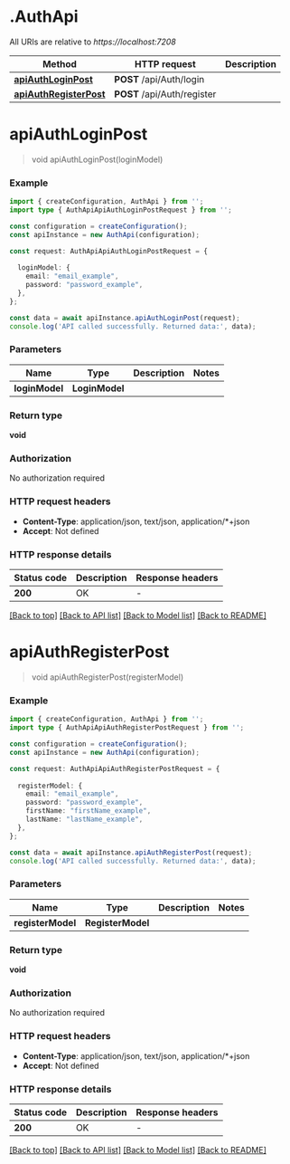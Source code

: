 # .AuthApi

All URIs are relative to *https://localhost:7208*

Method | HTTP request | Description
------------- | ------------- | -------------
[**apiAuthLoginPost**](AuthApi.md#apiAuthLoginPost) | **POST** /api/Auth/login | 
[**apiAuthRegisterPost**](AuthApi.md#apiAuthRegisterPost) | **POST** /api/Auth/register | 


# **apiAuthLoginPost**
> void apiAuthLoginPost(loginModel)


### Example


```typescript
import { createConfiguration, AuthApi } from '';
import type { AuthApiApiAuthLoginPostRequest } from '';

const configuration = createConfiguration();
const apiInstance = new AuthApi(configuration);

const request: AuthApiApiAuthLoginPostRequest = {
  
  loginModel: {
    email: "email_example",
    password: "password_example",
  },
};

const data = await apiInstance.apiAuthLoginPost(request);
console.log('API called successfully. Returned data:', data);
```


### Parameters

Name | Type | Description  | Notes
------------- | ------------- | ------------- | -------------
 **loginModel** | **LoginModel**|  |


### Return type

**void**

### Authorization

No authorization required

### HTTP request headers

 - **Content-Type**: application/json, text/json, application/*+json
 - **Accept**: Not defined


### HTTP response details
| Status code | Description | Response headers |
|-------------|-------------|------------------|
**200** | OK |  -  |

[[Back to top]](#) [[Back to API list]](README.md#documentation-for-api-endpoints) [[Back to Model list]](README.md#documentation-for-models) [[Back to README]](README.md)

# **apiAuthRegisterPost**
> void apiAuthRegisterPost(registerModel)


### Example


```typescript
import { createConfiguration, AuthApi } from '';
import type { AuthApiApiAuthRegisterPostRequest } from '';

const configuration = createConfiguration();
const apiInstance = new AuthApi(configuration);

const request: AuthApiApiAuthRegisterPostRequest = {
  
  registerModel: {
    email: "email_example",
    password: "password_example",
    firstName: "firstName_example",
    lastName: "lastName_example",
  },
};

const data = await apiInstance.apiAuthRegisterPost(request);
console.log('API called successfully. Returned data:', data);
```


### Parameters

Name | Type | Description  | Notes
------------- | ------------- | ------------- | -------------
 **registerModel** | **RegisterModel**|  |


### Return type

**void**

### Authorization

No authorization required

### HTTP request headers

 - **Content-Type**: application/json, text/json, application/*+json
 - **Accept**: Not defined


### HTTP response details
| Status code | Description | Response headers |
|-------------|-------------|------------------|
**200** | OK |  -  |

[[Back to top]](#) [[Back to API list]](README.md#documentation-for-api-endpoints) [[Back to Model list]](README.md#documentation-for-models) [[Back to README]](README.md)


